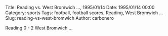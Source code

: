 Title: Reading vs. West Bromwich …, 1995/01/14
Date: 1995/01/14 00:00
Category: sports
Tags: football, football scores, Reading, West Bromwich …
Slug: reading-vs-west-bromwich
Author: carbonero


Reading 0 - 2 West Bromwich …
